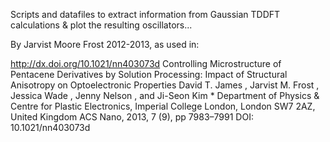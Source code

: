 Scripts and datafiles to extract information from Gaussian TDDFT calculations & plot the resulting oscillators...

By Jarvist Moore Frost 2012-2013, as used in:

http://dx.doi.org/10.1021/nn403073d
Controlling Microstructure of Pentacene Derivatives by Solution Processing: Impact of Structural Anisotropy on Optoelectronic Properties
David T. James , Jarvist M. Frost , Jessica Wade , Jenny Nelson , and Ji-Seon Kim *
Department of Physics & Centre for Plastic Electronics, Imperial College London, London SW7 2AZ, United Kingdom
ACS Nano, 2013, 7 (9), pp 7983–7991
DOI: 10.1021/nn403073d

